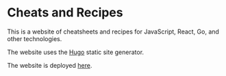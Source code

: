 # Cheats and Recipes

This is a website of cheatsheets and recipes for JavaScript, React, Go, and other technologies.

The website uses the [Hugo](https://gohugo.io/) static site generator.

The website is deployed [here](https://pages.github.homedepot.com/mah3093/cheats-and-recipes/).